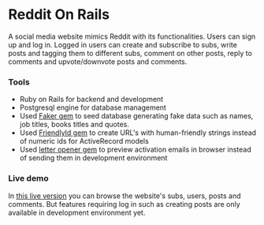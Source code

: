 # Reddit On Rails
A social media website mimics Reddit with its functionalities. 
Users can sign up and log in. Logged in users can create and subscribe to subs, write posts and tagging them to different subs, comment on other posts, reply to comments and upvote/downvote posts and comments.


### Tools
* Ruby on Rails for backend and development
* Postgresql engine for database management
* Used [Faker gem](https://github.com/faker-ruby/faker) to seed database generating fake data such as names, job titles, books titles and quotes.
* Used [FriendlyId gem](https://github.com/norman/friendly_id) to create URL's with human-friendly strings instead of numeric ids for ActiveRecord models
* Used [letter opener gem](https://github.com/ryanb/letter_opener) to preview activation emails in browser instead of sending them in development environment

### Live demo
In [this live version](https://on-rails-reddit.herokuapp.com/subs) you can browse the website's subs, users, posts and comments. But features requiring log in such as creating posts are only available in development environment yet.
